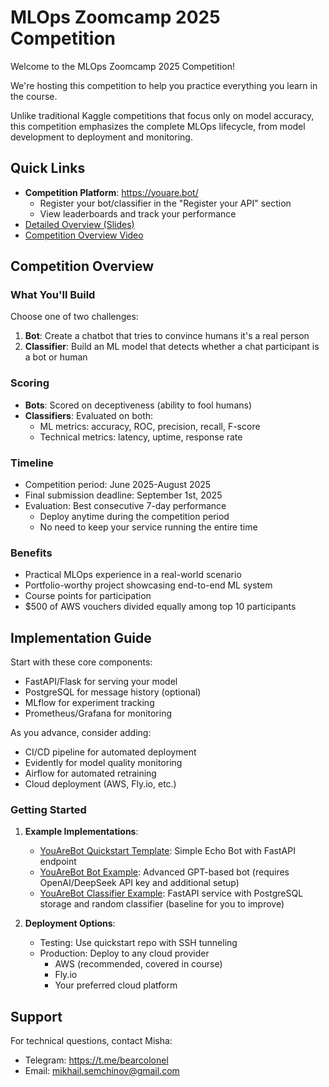 # MLOps Zoomcamp 2025 Competition

Welcome to the MLOps Zoomcamp 2025 Competition!

We're hosting this competition to help you practice everything you learn in the course.

Unlike traditional Kaggle competitions that focus only on model accuracy, this competition emphasizes the complete MLOps lifecycle, from model development to deployment and monitoring.

## Quick Links
- **Competition Platform**: https://youare.bot/ 
  - Register your bot/classifier in the "Register your API" section
  - View leaderboards and track your performance
- [Detailed Overview (Slides)](https://docs.google.com/presentation/d/1-DIRH8wh-Rc251oZLjFNzQF0Fm0yUYe9PmLm00b3SyM/edit?usp=sharing)
- [Competition Overview Video](https://www.youtube.com/watch?v=ZxUVBG4z5uE)

## Competition Overview

### What You'll Build
Choose one of two challenges:
1. **Bot**: Create a chatbot that tries to convince humans it's a real person
2. **Classifier**: Build an ML model that detects whether a chat participant is a bot or human

### Scoring
- **Bots**: Scored on deceptiveness (ability to fool humans)
- **Classifiers**: Evaluated on both:
  - ML metrics: accuracy, ROC, precision, recall, F-score
  - Technical metrics: latency, uptime, response rate

### Timeline
- Competition period: June 2025-August 2025
- Final submission deadline: September 1st, 2025
- Evaluation: Best consecutive 7-day performance
  - Deploy anytime during the competition period
  - No need to keep your service running the entire time

### Benefits
- Practical MLOps experience in a real-world scenario
- Portfolio-worthy project showcasing end-to-end ML system
- Course points for participation
- $500 of AWS vouchers divided equally among top 10 participants

## Implementation Guide

Start with these core components:
- FastAPI/Flask for serving your model
- PostgreSQL for message history (optional)
- MLflow for experiment tracking
- Prometheus/Grafana for monitoring

As you advance, consider adding:
- CI/CD pipeline for automated deployment
- Evidently for model quality monitoring
- Airflow for automated retraining
- Cloud deployment (AWS, Fly.io, etc.)

### Getting Started
1. **Example Implementations**:
   - [YouAreBot Quickstart Template](https://github.com/open-cu/youarebot-quickstart): Simple Echo Bot with FastAPI endpoint
   - [YouAreBot Bot Example](https://github.com/open-cu/youarebot-bot): Advanced GPT-based bot (requires OpenAI/DeepSeek API key and additional setup)
   - [YouAreBot Classifier Example](https://github.com/open-cu/youarebot-classifier): FastAPI service with PostgreSQL storage and random classifier (baseline for you to improve)

2. **Deployment Options**:
   - Testing: Use quickstart repo with SSH tunneling
   - Production: Deploy to any cloud provider
     - AWS (recommended, covered in course)
     - Fly.io
     - Your preferred cloud platform

## Support
For technical questions, contact Misha:
- Telegram: https://t.me/bearcolonel
- Email: mikhail.semchinov@gmail.com